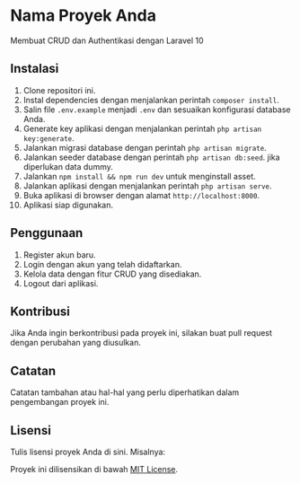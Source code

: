 # Nama Proyek Anda

Membuat CRUD dan Authentikasi dengan Laravel 10

## Instalasi

1. Clone repositori ini.
2. Instal dependencies dengan menjalankan perintah `composer install`.
3. Salin file `.env.example` menjadi `.env` dan sesuaikan konfigurasi database Anda.
4. Generate key aplikasi dengan menjalankan perintah `php artisan key:generate`.
5. Jalankan migrasi database dengan perintah `php artisan migrate`.
6. Jalankan seeder database dengan perintah `php artisan db:seed`. jika diperlukan data dummy.
7. Jalankan `npm install && npm run dev` untuk menginstall asset.
8. Jalankan aplikasi dengan menjalankan perintah `php artisan serve`.
9. Buka aplikasi di browser dengan alamat `http://localhost:8000`.
10. Aplikasi siap digunakan.

## Penggunaan

1. Register akun baru.
2. Login dengan akun yang telah didaftarkan.
3. Kelola data dengan fitur CRUD yang disediakan.
4. Logout dari aplikasi.

## Kontribusi

Jika Anda ingin berkontribusi pada proyek ini, silakan buat pull request dengan perubahan yang diusulkan.

## Catatan

Catatan tambahan atau hal-hal yang perlu diperhatikan dalam pengembangan proyek ini.

## Lisensi

Tulis lisensi proyek Anda di sini. Misalnya:

Proyek ini dilisensikan di bawah [MIT License](LICENSE).
